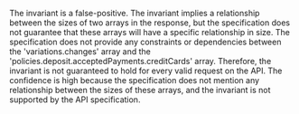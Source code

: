 The invariant is a false-positive. The invariant implies a relationship between the sizes of two arrays in the response, but the specification does not guarantee that these arrays will have a specific relationship in size. The specification does not provide any constraints or dependencies between the 'variations.changes' array and the 'policies.deposit.acceptedPayments.creditCards' array. Therefore, the invariant is not guaranteed to hold for every valid request on the API. The confidence is high because the specification does not mention any relationship between the sizes of these arrays, and the invariant is not supported by the API specification.
